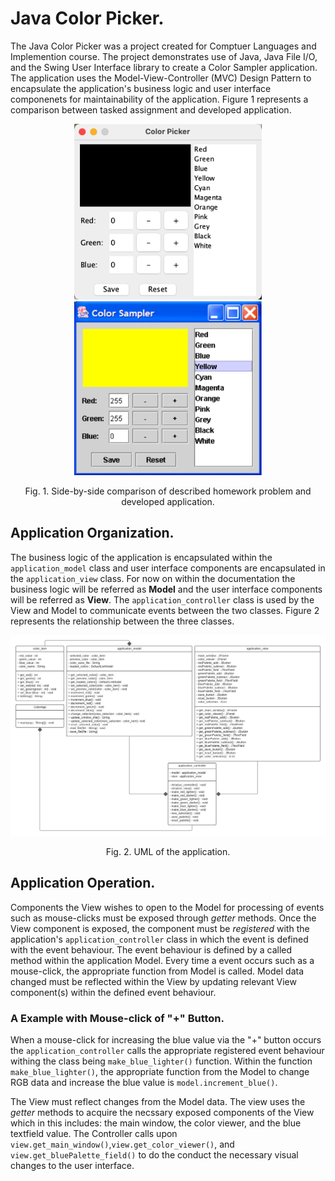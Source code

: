 # Java Color Picker.
The Java Color Picker was a project created for Comptuer Languages and Implemention course. The project demonstrates use of Java, Java File I/O, and the Swing User Interface library to create a Color Sampler application. The application uses the Model-View-Controller (MVC) Design Pattern to encapsulate the application's business logic and user interface componenets for maintainability of the application. Figure 1 represents a comparison between tasked assignment and developed application. 

<p float="left" align="center">
<img src="./Images/Image1.png" alt="Initial start up of the Color Picker application." style="width:300px;"/>
<img src="./Images/Image2.png" alt="Color Picker application from Assigned Homework." style="width:300px;"/>
 </p>
 <p align="center">
 Fig. 1. Side-by-side comparison of described homework problem and developed application. 
 </p>

## Application Organization.

The business logic of the application is encapsulated within the `application_model` class and user interface components are encapsulated in the `application_view` class. For now on within the documentation the business logic will be referred as **Model** and the user interface components will be referred as **View**. The `application_controller` class is used by the View and Model to communicate events between the two classes. Figure 2 represents the relationship between the three classes. 

<p align="center">
<img src="./Images/Image3.png" alt="UML Drawing of Color Picker application." style="width:800px;"/>
</p>
<p align="center">
 Fig. 2. UML of the application. 
 </p>

## Application Operation.
Components the View wishes to open to the Model for processing of events such as mouse-clicks must be exposed through *getter* methods. Once the View component is exposed, the component must be *registered* with the application's `application_controller` class in which the event is defined with the event behaviour. The event behaviour is defined by a called method within the application Model. Every time a event occurs such as a mouse-click, the appropriate function from Model is called. Model data changed must be reflected within the View by updating relevant View component(s) within the defined event behaviour. 

### A Example with Mouse-click of "+" Button.
When a mouse-click for increasing the blue value via the "+" button occurs the `application_controller` calls the appropriate registered event behaviour withing the class being `make_blue_lighter()` function. Within the function `make_blue_lighter()`, the appropriate function from the Model to change RGB data and increase the blue value is `model.increment_blue()`. 



The View must reflect changes from the Model data. The view uses the *getter* methods to acquire the necssary exposed components of the View which in this includes: the main window, the color viewer, and the blue textfield value. The Controller calls upon `view.get_main_window()`,`view.get_color_viewer()`, and `view.get_bluePalette_field()` to do the conduct the necessary visual changes to the user interface. 
